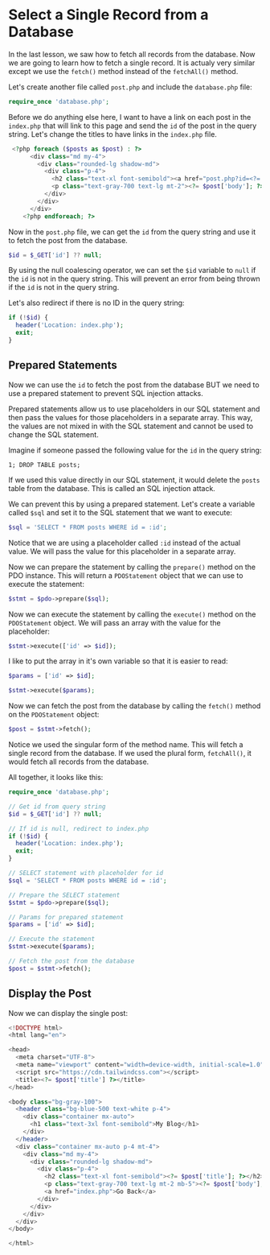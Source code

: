 # Select a Single Record from a Database

In the last lesson, we saw how to fetch all records from the database. Now we are going to learn how to fetch a single record. It is actualy very similar except we use the `fetch()` method instead of the `fetchAll()` method.

Let's create another file called `post.php` and include the `database.php` file:

```php
require_once 'database.php';
```

Before we do anything else here, I want to have a link on each post in the `index.php` that will link to this page and send the `id` of the post in the query string. Let's change the titles to have links in the `index.php` file.

```php
 <?php foreach ($posts as $post) : ?>
      <div class="md my-4">
        <div class="rounded-lg shadow-md">
          <div class="p-4">
            <h2 class="text-xl font-semibold"><a href="post.php?id=<?= $post['id'] ?>"><?= $post['title']; ?></a></h2>
            <p class="text-gray-700 text-lg mt-2"><?= $post['body']; ?></p>
          </div>
        </div>
      </div>
    <?php endforeach; ?>
```

Now in the `post.php` file, we can get the `id` from the query string and use it to fetch the post from the database.

```php
$id = $_GET['id'] ?? null;
```

By using the null coalescing operator, we can set the `$id` variable to `null` if the `id` is not in the query string. This will prevent an error from being thrown if the `id` is not in the query string.

Let's also redirect if there is no ID in the query string:

```php
if (!$id) {
  header('Location: index.php');
  exit;
}
```

## Prepared Statements

Now we can use the `id` to fetch the post from the database BUT we need to use a prepared statement to prevent SQL injection attacks.

Prepared statements allow us to use placeholders in our SQL statement and then pass the values for those placeholders in a separate array. This way, the values are not mixed in with the SQL statement and cannot be used to change the SQL statement.

Imagine if someone passed the following value for the `id` in the query string:

```
1; DROP TABLE posts;
```

If we used this value directly in our SQL statement, it would delete the `posts` table from the database. This is called an SQL injection attack.

We can prevent this by using a prepared statement. Let's create a variable called `$sql` and set it to the SQL statement that we want to execute:

```php
$sql = 'SELECT * FROM posts WHERE id = :id';
```

Notice that we are using a placeholder called `:id` instead of the actual value. We will pass the value for this placeholder in a separate array.

Now we can prepare the statement by calling the `prepare()` method on the PDO instance. This will return a `PDOStatement` object that we can use to execute the statement:

```php
$stmt = $pdo->prepare($sql);
```

Now we can execute the statement by calling the `execute()` method on the `PDOStatement` object. We will pass an array with the value for the placeholder:

```php
$stmt->execute(['id' => $id]);
```

I like to put the array in it's own variable so that it is easier to read:

```php
$params = ['id' => $id];

$stmt->execute($params);
```

Now we can fetch the post from the database by calling the `fetch()` method on the `PDOStatement` object:

```php
$post = $stmt->fetch();
```

Notice we used the singular form of the method name. This will fetch a single record from the database. If we used the plural form, `fetchAll()`, it would fetch all records from the database.

All together, it looks like this:

```php
require_once 'database.php';

// Get id from query string
$id = $_GET['id'] ?? null;

// If id is null, redirect to index.php
if (!$id) {
  header('Location: index.php');
  exit;
}

// SELECT statement with placeholder for id
$sql = 'SELECT * FROM posts WHERE id = :id';

// Prepare the SELECT statement
$stmt = $pdo->prepare($sql);

// Params for prepared statement
$params = ['id' => $id];

// Execute the statement
$stmt->execute($params);

// Fetch the post from the database
$post = $stmt->fetch();
```

## Display the Post

Now we can display the single post:

```php
<!DOCTYPE html>
<html lang="en">

<head>
  <meta charset="UTF-8">
  <meta name="viewport" content="width=device-width, initial-scale=1.0">
  <script src="https://cdn.tailwindcss.com"></script>
  <title><?= $post['title'] ?></title>
</head>

<body class="bg-gray-100">
  <header class="bg-blue-500 text-white p-4">
    <div class="container mx-auto">
      <h1 class="text-3xl font-semibold">My Blog</h1>
    </div>
  </header>
  <div class="container mx-auto p-4 mt-4">
    <div class="md my-4">
      <div class="rounded-lg shadow-md">
        <div class="p-4">
          <h2 class="text-xl font-semibold"><?= $post['title']; ?></h2>
          <p class="text-gray-700 text-lg mt-2 mb-5"><?= $post['body']; ?></p>
          <a href="index.php">Go Back</a>
        </div>
      </div>
    </div>
  </div>
</body>

</html>
```
